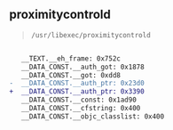 ## proximitycontrold

> `/usr/libexec/proximitycontrold`

```diff

   __TEXT.__eh_frame: 0x752c
   __DATA_CONST.__auth_got: 0x1878
   __DATA_CONST.__got: 0xdd8
-  __DATA_CONST.__auth_ptr: 0x23d0
+  __DATA_CONST.__auth_ptr: 0x3390
   __DATA_CONST.__const: 0x1ad90
   __DATA_CONST.__cfstring: 0x400
   __DATA_CONST.__objc_classlist: 0x400

```
